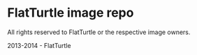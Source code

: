 # FlatTurtle image repo

All rights reserved to FlatTurtle or the respective image owners.

2013-2014 - FlatTurtle 
